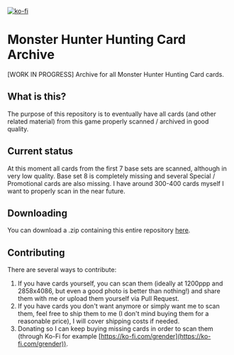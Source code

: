 [![ko-fi](https://www.ko-fi.com/img/githubbutton_sm.svg)](https://ko-fi.com/R6R21LO82)

# Monster Hunter Hunting Card Archive

[WORK IN PROGRESS] Archive for all Monster Hunter Hunting Card cards. 


## What is this?

The purpose of this repository is to eventually have all cards (and other related material) from this game properly scanned / archived in good quality.

## Current status

At this moment all cards from the first 7 base sets are scanned, although in very low quality. Base set 8 is completely missing and several Special / Promotional cards are also missing. I have around 300-400 cards myself I want to properly scan in the near future.

## Downloading

You can download a .zip containing this entire repository [here](https://github.com/GrenderG/MHHC_Archive/archive/refs/heads/master.zip).

## Contributing

There are several ways to contribute:

1. If you have cards yourself, you can scan them (ideally at 1200ppp and 2858x4086, but even a good photo is better than nothing!) and share them with me or upload them yourself via Pull Request. 
2. If you have cards you don't want anymore or simply want me to scan them, feel free to ship them to me (I don't mind buying them for a reasonable price), I will cover shipping costs if needed.
3. Donating so I can keep buying missing cards in order to scan them (through Ko-Fi for example [https://ko-fi.com/grender](https://ko-fi.com/grender)).
